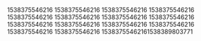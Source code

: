 1538375546216
1538375546216
1538375546216
1538375546216
1538375546216
1538375546216
1538375546216
1538375546216
1538375546216
1538375546216
1538375546216
1538375546216
1538375546216
1538375546216
15383755462161538389803771